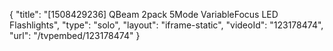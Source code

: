 {
    "title": "[1508429236] QBeam 2pack 5Mode VariableFocus LED Flashlights",
    "type": "solo",
    "layout": "iframe-static",
    "videoId": "123178474",
    "url": "\/tvpembed\/123178474"
}